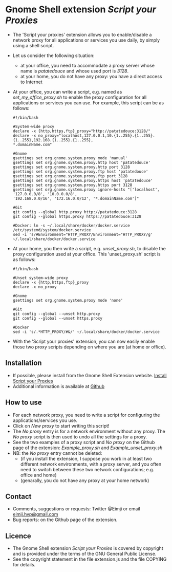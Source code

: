 # Gnome Shell extension *Script your Proxies*

*   The 'Script your proxies' extension allows you to enable/disable a network proxy for all applications 
or services you use daily, by simply using a shell script. 

*   Let us consider the following situation:
        
    -   at your office, you need to accommodate a proxy server whose name is *patatedouce* and whose 
    used port is *3128*.  
    -   at your home, you do not have any proxy: you have a direct access to Internet

*   At your office, you can write a script, e.g. named as *set_my_office_proxy.sh* to enable the proxy 
configuration for all applications or services you can use. For example, this script can be as follows:
        
        #!/bin/bash

        #System-wide proxy
        declare -x {http,https,ftp}_proxy="http://patatedouce:3128/"
        declare -x no_proxy="localhost,127.0.0.1,10.{1..255}.{1..255}.{1..255},192.168.{1..255}.{1..255},
        *.domainName.com"

        #Gnome
        gsettings set org.gnome.system.proxy mode 'manual' 
        gsettings set org.gnome.system.proxy.http host 'patatedouce'
        gsettings set org.gnome.system.proxy.http port 3128
        gsettings set org.gnome.system.proxy.ftp host 'patatedouce'
        gsettings set org.gnome.system.proxy.ftp port 3128
        gsettings set org.gnome.system.proxy.https host 'patatedouce'
        gsettings set org.gnome.system.proxy.https port 3128
        gsettings set org.gnome.system.proxy ignore-hosts "['localhost', '127.0.0.0/8', '10.0.0.0/8', 
        '192.168.0.0/16', '172.16.0.0/12', '*.domainName.com']"

        #Git
        git config --global http.proxy http://patatedouce:3128
        git config --global https.proxy https://patatedouce:3128

        #Docker: ln -s ~/.local/share/docker/docker.service /etc/systemd/system/docker.service
        sed -i 's/#Environment="HTTP_PROXY/Environment="HTTP_PROXY/g' ~/.local/share/docker/docker.service

*   At your home, you then write a script, e.g. *unset_proxy.sh*, to disable the proxy configuration used 
at your office. This 'unset_proxy.sh' script is as follows:

        #!/bin/bash

        #Unset system-wide proxy
        declare -x {http,https,ftp}_proxy
        declare -x no_proxy

        #Gnome
        gsettings set org.gnome.system.proxy mode 'none'

        #Git
        git config --global --unset http.proxy
        git config --global --unset https.proxy

        #Docker
        sed -i 's/.*HTTP_PROXY/#&/' ~/.local/share/docker/docker.service

*   With the 'Script your proxies' extension, you can now easily enable those two proxy scripts depending 
on where you are (at home or office).


## Installation 

*   If possible, please install from the Gnome Shell Extension website.
[Install Script your Proxies](https://extensions.gnome.org/ "Gnome Shell extension page")
*   Additional information is available at 
[Github](https://github.com/Eimji/gnome-shell-extension-scriptproxies "Github of the extension")


## How to use

*   For each network proxy, you need to write a script for configuring the applications/services you use. 
*   Click on *New proxy* to start writing this script!
*   The *No proxy* entry is for a network environment without any proxy. The *No proxy* script is then 
used to undo all the settings for a proxy.
*   See the two examples of a proxy script and *No proxy* on the Github page of the extension:
*Example_proxy.sh* and *Example_unset_proxy.sh*
*   NB: the *No proxy* entry cannot be deleted:
    -   (if you install the extension, I suppose you work in at least two different 
    network environments, with a proxy server, and you often need to switch between 
    these two network configurations; e.g. office and home) 
    -   (genarally, you do not have any proxy at your home network)


## Contact

*   Comments, suggestions or requests: Twitter @Eimji or email eimji.hvp@gmail.com
*   Bug reports: on the Github page of the extension. 


## Licence

*   The Gnome Shell extension *Script your Proxies* is covered by copyright and is provided under the terms
of the GNU General Public License.
*   See the copyright statement in the file extension.js and the file
COPYING for details.

